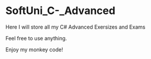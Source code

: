 # SoftUni_C-_Advanced
Here I will store all my C# Advanced Exersizes and Exams

Feel free to use anything.

Enjoy my monkey code!
